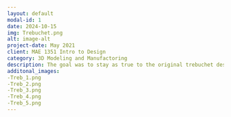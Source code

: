 ```yaml
---
layout: default
modal-id: 1
date: 2024-10-15
img: Trebuchet.png
alt: image-alt
project-date: May 2021
client: MAE 1351 Intro to Design
category: 3D Modeling and Manufactoring
description: The goal was to stay as true to the original trebuchet design as possible, so my version kept many of the key features such as the sling and trigger tucked under the throwing arm with a sliding base and our standard gravity counterweight. Major outlines of the design included 3.75 to 1 ratio of throwing arm to counter arm, as well as a sling the same length as the throwing arm, I also aimed to maintain simplicity, as simple parts proved easier to modify and provided faster, more cost effecient prints. Materials were selected in order to complimenet the given mass and size paramaters. Another parameter needing to be satisfied was the use of a COTS component. In this case a 1/4 in diameter 6 in long bolt was used as the throwing arm axle. It was comprised of common zinc alloy with a hex nut shape, purchased from a local hardware store. It was held in place on the frame with the corresponding washers and nut. Another COTS component was used as the sling. Through testing with different materials such as yarn, paracord, shoestring, and fishing line, the fishing line provided best results. The fishing line utilized was 8lb braided line, due to its low elasticty and its rigidity to not hold a certain shape. Solidworks motion was utilized to determine how the non-loaded trebuchet would respond to normal gravity. The examination proved the throwing arm was much shorter than needed and in order to reach optimul torque a roughly 15% increase in length was applied on the arm. Other minor fixes included a channel on the base for the payload and a stockier counter arm portion to maximize distance thrown. During the project showcase the trebuchet preformed effectively delivering the payload within the required area, and displayed no issues meachanically.
additonal_images:
-Treb_1.png
-Treb_2.png
-Treb_3.png
-Treb_4.png
-Treb_5.png
---
```

